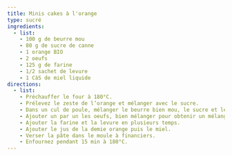 ```yaml
---
title: Minis cakes à l'orange
type: sucré
ingredients:
  - list:
    - 100 g de beurre mou
    - 80 g de sucre de canne
    - 1 orange BIO
    - 2 oeufs
    - 125 g de farine
    - 1/2 sachet de levure
    - 1 CàS de miel liquide
directions:
  - list:
    - Préchauffer le four à 180°C.
    - Prélevez le zeste de l’orange et mélanger avec le sucre.
    - Dans un cul de poule, mélanger le beurre bien mou, le sucre et les zestes de l’orange.
    - Ajouter un par un les oeufs, bien mélanger pour obtenir un mélange homogène.
    - Ajouter la farine et la levure en plusieurs temps.
    - Ajouter le jus de la demie orange puis le miel.
    - Verser la pâte dans le moule à financiers.
    - Enfournez pendant 15 min à 180°C.
---
```

